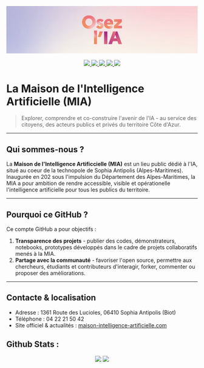 ![OsezIA](https://github.com/MaisonIA06/MaisonIA06/blob/main/OsezIA.jpg)
<div align="center">
    <p>
        <a href="https://www.maison-intelligence-artificielle.com">
            <img src="https://badgen.net/badge/MIA/MaisonIA06/purple?icon=chrome">
        </a>
        <a href="https://www.linkedin.com/company/maison-de-l-intelligence-artificielle">
            <img src="https://badgen.net/badge/LinkedIn/MaisonIA06/cyan?icon=chrome">
        </a>
        <a href="https://www.instagram.com/maison_ia06">
            <img src="https://badgen.net/badge/Instagram/MaisonIA06/orange?icon=chrome">
        </a>
        <a href="https://www.facebook.com/MaisonAI">
            <img src="https://badgen.net/badge/Facebook/MaisonIA06/blue?icon=chrome">
        </a>
        <a href="https://www.youtube.com/@maison_ia06">
            <img src="https://badgen.net/badge/Youtube/MaisonIA06/red?icon=chrome">
        </a>
    </p>
</div>

# La Maison de l'Intelligence Artificielle (MIA)

> Explorer, comprendre et co-construire l'avenir de l'IA - au service des citoyens, des acteurs publics et privés du territoire Côte d'Azur.

---

## Qui sommes-nous ?

La **Maison de l'Intelligence Artificcielle (MIA)** est un lieu public dédié à l'IA, situé au coeur de la technopole de Sophia Antipolis (Alpes-Maritimes).
Inaugurée en 202 sous l'impulsion du Département des Alpes-Maritimes, la MIA a pour ambition de rendre accessible, visible et opérationelle l'intelligence artificielle pour tous les publics du territoire.

---

## Pourquoi ce GitHub ?

Ce compte GitHub a pour objectifs :

1. **Transparence des projets** - publier des codes, démonstrateurs, notebooks, prototypes développés dans le cadre de projets collaboratifs menés à la MIA.
2. **Partage avec la communauté** - favoriser l'open source, permettre aux chercheurs, étudiants et contributeurs d'interagir, forker, commenter ou proposer des amèliorations.

---

## Contacte & localisation

- Adresse : 1361 Route des Lucioles, 06410 Sophia Antipolis (Biot)
- Téléphone : 04 22 21 50 42
- Site officiel & actualités : [maison-intelligence-artificielle.com](https://www.maison-intelligence-artificielle.com)

## Github Stats :

<div align="center">
    <img src="https://github-readme-stats.vercel.app/api?username=MaisonIA06&show_icons=true&theme=tokyonight&rank_icon=github">
    <img src="https://github-readme-stats.vercel.app/api/top-langs/?username=MaisonIA06&theme=tokyonight&layout=compact">
</div>
